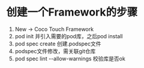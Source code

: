 # 创建一个Framework的步骤

1. New -> Coco Touch Framework
2. pod init 并引入需要的pod库，之后pod install
3. pod spec create 创建.podspec文件
4. podspec文件修改，需关联git仓库
5. pod spec lint --allow-warnings 校验库是否ok